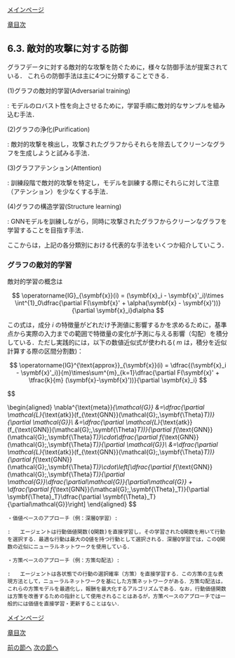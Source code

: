 [メインページ](../../index.markdown)

[章目次](./chap6.md)
## 6.3. 敵対的攻撃に対する防御

グラフデータに対する敵対的な攻撃を防ぐために，様々な防御手法が提案されている． これらの防御手法は主に4つに分類することできる．

(1)グラフの敵対的学習(Adversarial training)

:   モデルのロバスト性を向上させるために，学習手順に敵対的なサンプルを組み込む手法．

(2)グラフの浄化(Purification)

:   敵対的攻撃を検出し，攻撃されたグラフからそれらを除去してクリーンなグラフを生成しようと試みる手法．

(3)グラフアテンション(Attention)

:   訓練段階で敵対的攻撃を特定し，モデルを訓練する際にそれらに対して注意（アテンション）を少なくする手法．

(4)グラフの構造学習(Structure learning)

:   GNNモデルを訓練しながら，同時に攻撃されたグラフからクリーンなグラフを学習することを目指す手法．

ここからは，上記の各分類別における代表的な手法をいくつか紹介していこう．

### グラフの敵対的学習

敵対的学習の概念は


$$
 \operatorname{IG}_{\symbf{x}}(i) = (\symbf{x}_i - \symbf{x}'_i)\times \int^{1}_0\dfrac{\partial F(\symbf{x}' + \alpha(\symbf{x} - \symbf{x}'))}{\partial \symbf{x}_i}d\alpha $$


 この式は，成分 $i$ の特徴量がどれだけ予測値に影響するかを求めるために，基準点から実際の入力までの範囲で特徴量の変化が予測に与える影響（勾配）を積分している．ただし実践的には，以下の数値近似式が使われる( $m$ は，積分を近似計算する際の区間分割数)： 

$$
 \operatorname{IG}^{\text{approx}}_{\symbf{x}}(i) = \dfrac{(\symbf{x}_i - \symbf{x}'_i)}{m}\times\sum^{m}_{k=1}\dfrac{\partial F(\symbf{x}' + \tfrac{k}{m} (\symbf{x}-\symbf{x}'))}{\partial \symbf{x}_i} $$


 




$$

\begin{aligned}
    \nabla^{\text{meta}}_{\mathcal{G}} &=\dfrac{\partial \mathcal{L}_{\text{atk}}(f_{\text{GNN}}(\mathcal{G};\,\symbf{\Theta}_T))}{\partial \mathcal{G}}\\
    &=\dfrac{\partial \mathcal{L}_{\text{atk}}(f_{\text{GNN}}(\mathcal{G};\,\symbf{\Theta}_T))}{\partial f_{\text{GNN}}(\mathcal{G};\,\symbf{\Theta}_T)}\cdot\dfrac{\partial f_{\text{GNN}}(\mathcal{G};\,\symbf{\Theta}_T)}{\partial \mathcal{G}}\\
    &=\dfrac{\partial \mathcal{L}_{\text{atk}}(f_{\text{GNN}}(\mathcal{G};\,\symbf{\Theta}_T))}{\partial f_{\text{GNN}}(\mathcal{G};\,\symbf{\Theta}_T)}\cdot\left[\dfrac{\partial f_{\text{GNN}}(\mathcal{G};\,\symbf{\Theta}_T)}{\partial \mathcal{G}}\dfrac{\partial\mathcal{G}}{\partial\mathcal{G}} + \dfrac{\partial f_{\text{GNN}}(\mathcal{G};\,\symbf{\Theta}_T)}{\partial \symbf{\Theta}_T}\dfrac{\partial \symbf{\Theta}_T}{\partial\mathcal{G}}\right]
\end{aligned}
$$

 


    ・価値ベースのアプローチ（例：深層Q学習）:

    :   エージェントは行動価値関数(Q関数)を直接学習し，その学習されたQ関数を用いて行動を選択する．最適な行動は最大のQ値を持つ行動として選択される．深層Q学習では，このQ関数の近似にニューラルネットワークを使用している．

    ・方策ベースのアプローチ（例：方策勾配法）:

    :   エージェントは各状態での行動の選択確率（方策）を直接学習する．この方策の主な表現方法として，ニューラルネットワークを基にした方策ネットワークがある．方策勾配法は，これらの方策モデルを最適化し，報酬を最大化するアルゴリズムである．なお，行動価値関数は方策を改善するための指針として使用されることはあるが，方策ベースのアプローチでは一般的には価値を直接学習・更新することはない．

[メインページ](../../index.markdown)

[章目次](./chap6.md)

[前の節へ](./subsection_02.md) [次の節へ](./subsection_04.md)

[^1]: 訳注：IGは，入力特徴の各成分のモデル予測への貢献度を評価するために提案された(Sundararajan *et al*., 2017)．入力特徴量ベクトルを $\symbf{x}$ ，基準点を $\symbf{x}'$ （通常はゼロベクトル），学習後の予測関数を $F(\cdot)$ とした場合，成分 $i$ のIGは次のように定義される：  
[^2]: 訳注：依存する変数に注意しながら連鎖律を丁寧に用いることで以下を得る． 
[^3]: 訳注：強化学習には主に二つのアプローチが存在する．
